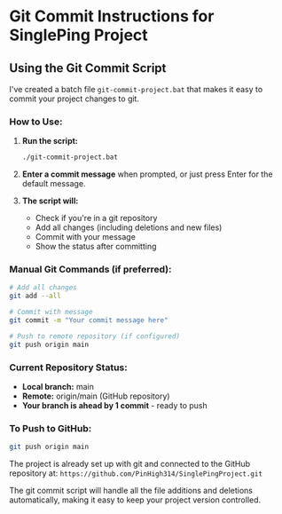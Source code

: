 # Git Commit Instructions for SinglePing Project

## Using the Git Commit Script

I've created a batch file `git-commit-project.bat` that makes it easy to commit your project changes to git.

### How to Use:

1. **Run the script:**
   ```bash
   ./git-commit-project.bat
   ```

2. **Enter a commit message** when prompted, or just press Enter for the default message.

3. **The script will:**
   - Check if you're in a git repository
   - Add all changes (including deletions and new files)
   - Commit with your message
   - Show the status after committing

### Manual Git Commands (if preferred):

```bash
# Add all changes
git add --all

# Commit with message
git commit -m "Your commit message here"

# Push to remote repository (if configured)
git push origin main
```

### Current Repository Status:
- **Local branch:** main
- **Remote:** origin/main (GitHub repository)
- **Your branch is ahead by 1 commit** - ready to push

### To Push to GitHub:
```bash
git push origin main
```

The project is already set up with git and connected to the GitHub repository at:
`https://github.com/PinHigh314/SinglePingProject.git`

The git commit script will handle all the file additions and deletions automatically, making it easy to keep your project version controlled.
